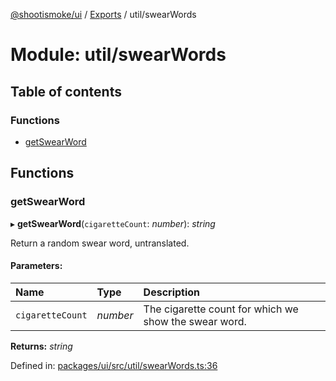 [@shootismoke/ui](../README.md) / [Exports](../modules.md) / util/swearWords

# Module: util/swearWords

## Table of contents

### Functions

- [getSwearWord](util_swearwords.md#getswearword)

## Functions

### getSwearWord

▸ **getSwearWord**(`cigaretteCount`: *number*): *string*

Return a random swear word, untranslated.

#### Parameters:

Name | Type | Description |
:------ | :------ | :------ |
`cigaretteCount` | *number* | The cigarette count for which we show the swear word.    |

**Returns:** *string*

Defined in: [packages/ui/src/util/swearWords.ts:36](https://github.com/shootismoke/common/blob/1e71707/packages/ui/src/util/swearWords.ts#L36)
